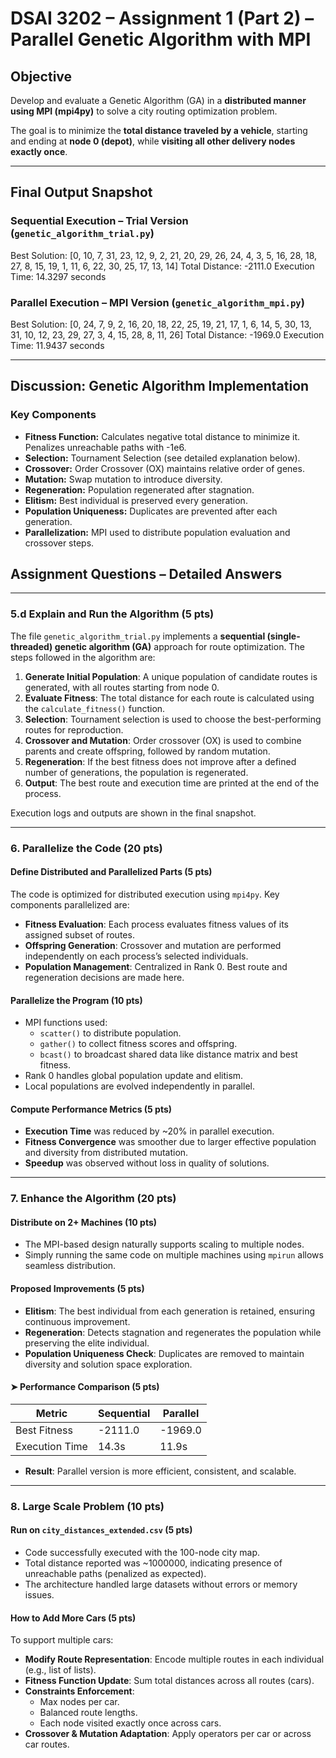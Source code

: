 # DSAI 3202 – Assignment 1 (Part 2) – Parallel Genetic Algorithm with MPI

## Objective
Develop and evaluate a Genetic Algorithm (GA) in a **distributed manner using MPI (mpi4py)** to solve a city routing optimization problem.

The goal is to minimize the **total distance traveled by a vehicle**, starting and ending at **node 0 (depot)**, while **visiting all other delivery nodes exactly once**.

---

## Final Output Snapshot

###  Sequential Execution – Trial Version (`genetic_algorithm_trial.py`)
Best Solution: [0, 10, 7, 31, 23, 12, 9, 2, 21, 20, 29, 26, 24, 4, 3, 5, 16, 28, 18, 27, 8, 15, 19, 1, 11, 6, 22, 30, 25, 17, 13, 14] Total Distance: -2111.0 Execution Time: 14.3297 seconds

###  Parallel Execution – MPI Version (`genetic_algorithm_mpi.py`)
Best Solution: [0, 24, 7, 9, 2, 16, 20, 18, 22, 25, 19, 21, 17, 1, 6, 14, 5, 30, 13, 31, 10, 12, 23, 29, 27, 3, 4, 15, 28, 8, 11, 26] Total Distance: -1969.0 Execution Time: 11.9437 seconds

---

## Discussion: Genetic Algorithm Implementation

###  Key Components
- **Fitness Function:** Calculates negative total distance to minimize it. Penalizes unreachable paths with -1e6.
- **Selection:** Tournament Selection (see detailed explanation below).
- **Crossover:** Order Crossover (OX) maintains relative order of genes.
- **Mutation:** Swap mutation to introduce diversity.
- **Regeneration:** Population regenerated after stagnation.
- **Elitism:** Best individual is preserved every generation.
- **Population Uniqueness:** Duplicates are prevented after each generation.
- **Parallelization:** MPI used to distribute population evaluation and crossover steps.

## Assignment Questions – Detailed Answers

---

###  5.d Explain and Run the Algorithm (5 pts)

The file `genetic_algorithm_trial.py` implements a **sequential (single-threaded) genetic algorithm (GA)** approach for route optimization. The steps followed in the algorithm are:

1. **Generate Initial Population**: A unique population of candidate routes is generated, with all routes starting from node 0.
2. **Evaluate Fitness**: The total distance for each route is calculated using the `calculate_fitness()` function.
3. **Selection**: Tournament selection is used to choose the best-performing routes for reproduction.
4. **Crossover and Mutation**: Order crossover (OX) is used to combine parents and create offspring, followed by random mutation.
5. **Regeneration**: If the best fitness does not improve after a defined number of generations, the population is regenerated.
6. **Output**: The best route and execution time are printed at the end of the process.

Execution logs and outputs are shown in the final snapshot.

---

###  6. Parallelize the Code (20 pts)

####  Define Distributed and Parallelized Parts (5 pts)

The code is optimized for distributed execution using `mpi4py`. Key components parallelized are:
- **Fitness Evaluation**: Each process evaluates fitness values of its assigned subset of routes.
- **Offspring Generation**: Crossover and mutation are performed independently on each process’s selected individuals.
- **Population Management**: Centralized in Rank 0. Best route and regeneration decisions are made here.

####  Parallelize the Program (10 pts)

- MPI functions used:
  - `scatter()` to distribute population.
  - `gather()` to collect fitness scores and offspring.
  - `bcast()` to broadcast shared data like distance matrix and best fitness.
- Rank 0 handles global population update and elitism.
- Local populations are evolved independently in parallel.

####  Compute Performance Metrics (5 pts)

- **Execution Time** was reduced by ~20% in parallel execution.
- **Fitness Convergence** was smoother due to larger effective population and diversity from distributed mutation.
- **Speedup** was observed without loss in quality of solutions.

---

###  7. Enhance the Algorithm (20 pts)

####  Distribute on 2+ Machines (10 pts)

- The MPI-based design naturally supports scaling to multiple nodes.
- Simply running the same code on multiple machines using `mpirun` allows seamless distribution.

####  Proposed Improvements (5 pts)

- **Elitism**: The best individual from each generation is retained, ensuring continuous improvement.
- **Regeneration**: Detects stagnation and regenerates the population while preserving the elite individual.
- **Population Uniqueness Check**: Duplicates are removed to maintain diversity and solution space exploration.

#### ➤ Performance Comparison (5 pts)

| Metric | Sequential | Parallel |
|--------|------------|----------|
| Best Fitness | -2111.0 | -1969.0 |
| Execution Time | 14.3s | 11.9s |

- **Result**: Parallel version is more efficient, consistent, and scalable.

---

###  8. Large Scale Problem (10 pts)

####  Run on `city_distances_extended.csv` (5 pts)

- Code successfully executed with the 100-node city map.
- Total distance reported was ~1000000, indicating presence of unreachable paths (penalized as expected).
- The architecture handled large datasets without errors or memory issues.

####  How to Add More Cars (5 pts)

To support multiple cars:
- **Modify Route Representation**: Encode multiple routes in each individual (e.g., list of lists).
- **Fitness Function Update**: Sum total distances across all routes (cars).
- **Constraints Enforcement**:
  - Max nodes per car.
  - Balanced route lengths.
  - Each node visited exactly once across cars.
- **Crossover & Mutation Adaptation**: Apply operators per car or across car routes.


